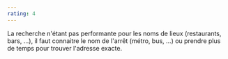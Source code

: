 ```yaml
---
rating: 4
---
```


La recherche n'étant pas performante pour les noms de lieux (restaurants, bars, ...), il faut connaitre le nom de l'arrêt (métro, bus, ...) ou prendre plus de temps pour trouver l'adresse exacte.
